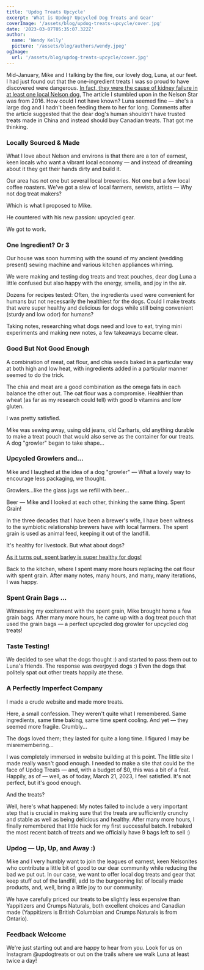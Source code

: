 ```yaml
---
title: 'Updog Treats Upcycle'
excerpt: 'What is Updog? Upcycled Dog Treats and Gear' 
coverImage: '/assets/blog/updog-treats-upcycle/cover.jpg'
date: '2023-03-07T05:35:07.322Z'
author:
  name: 'Wendy Kelly'
  picture: '/assets/blog/authors/wendy.jpeg'
ogImage:
  url: '/assets/blog/updog-treats-upcycle/cover.jpg'
---
```


Mid-January, Mike and I talking by the fire, our lovely dog, Luna, at our feet.
I had just found out that the one-ingredient treats I was so proud to have discovered were dangerous.
[In fact, they were the cause of kidney failure in at least one local Nelson dog.](https://www.nelsonstar.com/news/nelson-pet-owners-warned-about-dog-treats/)
The article I stumbled upon in the Nelson Star was from 2016. How could I not have known? Luna seemed fine — she's a large dog and I hadn't been feeding them to her for long. 
Comments after the article  suggested that the dear dog's human shouldn't have trusted treats made in China and instead should buy Canadian treats. 
That got me thinking. 

### Locally Sourced & Made

What I love about Nelson and environs is that there are a ton of earnest, keen locals who want a vibrant local economy — and instead of dreaming about it they get their hands dirty and build it.

Our area has not one but several local breweries. Not one but a few local coffee roasters. We've got a slew of local farmers, sewists, artists — Why not dog treat makers?

Which is what I proposed to Mike.

He countered with his new passion: upcycled gear.

We got to work.

### One Ingredient? Or 3

Our house was soon humming with the sound of my ancient (wedding present) sewing machine and various kitchen appliances whirring.

We were making and testing dog treats and treat pouches, dear dog Luna a little confused but also happy with the energy, smells, and joy in the air.

Dozens for recipes tested: Often, the ingredients used were convenient for humans but not necessarily the healthiest for the dogs. Could I make treats that were super healthy and delicious for dogs while still being convenient (sturdy and low odor) for humans?

Taking notes, researching what dogs need and love to eat, trying mini experiments and making new notes, a few takeaways became clear.

### Good But Not Good Enough

A combination of meat, oat flour, and chia seeds baked in a particular way at both high and low heat, with ingredients added in a particular manner seemed to do the trick.

 The chia and meat are a good combination as the omega fats in each balance the other out. The oat flour was a compromise. Healthier than wheat (as far as my research could tell) with good b vitamins and low gluten.

I was pretty satisfied. 

Mike was sewing away, using old jeans, old Carharts, old anything durable to make a treat pouch that would also serve as the container for our treats. A dog "growler" began to take shape...

### Upcycled Growlers and...

Mike and I laughed at the idea of a dog "growler" — What a lovely way to encourage less packaging, we thought. 

Growlers...like the glass jugs we refill with beer...

Beer — Mike and I looked at each other, thinking the same thing. Spent Grain!

In the three decades that I have been a brewer's wife, I have been witness to the symbiotic relationship brewers have with local farmers. The spent grain is used as animal feed, keeping it out of the landfill. 

It's healthy for livestock. But what about dogs?

[As it turns out, spent barley is super healthy for dogs!](./nutrition) 

Back to the kitchen, where I spent many more hours replacing the oat flour with spent grain. After many notes, many hours, and many, many iterations, I was happy.

### Spent Grain Bags ...

Witnessing my excitement with the spent grain, Mike brought home a few grain bags. After many more hours, he came up with a dog treat pouch that used the grain bags — a perfect upcycled dog growler for upcycled dog treats!

### Taste Testing!

We decided to see what the dogs thought :) and started to pass them out to Luna's friends. The response was overjoyed dogs :) Even the dogs that politely spat out other treats happily ate these. 

### A Perfectly Imperfect Company 

I made a crude website and made more treats.

Here, a small confession. They weren't quite what I remembered. Same ingredients, same time baking, same time spent cooling. And yet — they seemed more fragile. Crumbly...

The dogs loved them; they lasted for quite a long time. I figured I may be misremembering...

I was completely immersed in website building at this point. The little site I made really wasn't good enough. I needed to make a site that could be the face of Updog Treats — and, with a budget of $0, this was a bit of a feat. Happily, as of — well, as of today, March 21, 2023, I feel satisfied. It's not perfect, but it's good enough.

And the treats?

Well, here's what happened: My notes failed to include a very important step that is crucial in making sure that the treats are sufficiently crunchy and stable as well as being delicious and healthy. After many more hours, I finally remembered that little hack for my first successful batch. I rebaked the most recent batch of treats and we officially have 9 bags left to sell :) 

### Updog — Up, Up, and Away :)

Mike and I very humbly want to join the leagues of earnest, keen Nelsonites who contribute a little bit of good to our dear community while reducing the bad we put out. In our case, we want to offer local dog treats and gear that keep stuff out of the landfill, add to the burgeoning list of locally made products, and, well, bring a little joy to our community. 

We have carefully priced our treats to be slightly less expensive than Yappitizers and Crumps Naturals, both excellent choices and Canadian made (Yappitizers is British Columbian and Crumps Naturals is from Ontario).

### Feedback Welcome

We're just starting out and are happy to hear from you. Look for us on Instagram @updogtreats or out on the trails where we walk Luna at least twice a day! 













